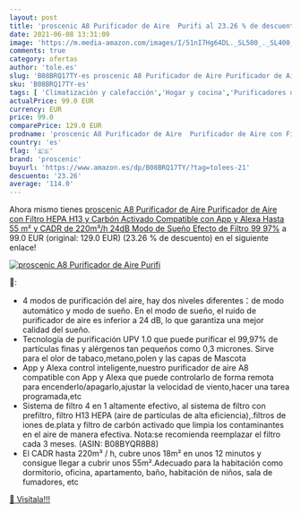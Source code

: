 ```yaml
---
layout: post
title: 'proscenic A8 Purificador de Aire  Purifi al 23.26 % de descuento'
date: 2021-06-08 13:31:09
image: 'https://m.media-amazon.com/images/I/51nI7Hg64DL._SL500_._SL400_.jpg'
comments: true
category: ofertas
author: 'tole.es'
slug: 'B08BRQ17TY-es proscenic A8 Purificador de Aire Purificador de Aire con...'
sku: 'B08BRQ17TY-es'
tags: [ 'Climatización y calefacción','Hogar y cocina','Purificadores de aire','alexa','proscenic', ]
actualPrice: 99.0 EUR
currency: EUR
price: 99.0
comparePrice: 129.0 EUR
prodname: 'proscenic A8 Purificador de Aire  Purificador de Aire con Filtro HEPA H13 y Carbón Activado  Compatible con App y Alexa  Hasta 55 m² y CADR de 220m³/h  24dB Modo de Sueño  Efecto de Filtro 99 97%'
country: 'es'
flag: '🇪🇸'
brand: 'proscenic'
buyurl: 'https://www.amazon.es/dp/B08BRQ17TY/?tag=tolees-21'
descuento: '23.26'
average: '114.0'
---
```


Ahora mismo tienes [proscenic A8 Purificador de Aire  Purificador de Aire con Filtro HEPA H13 y Carbón Activado  Compatible con App y Alexa  Hasta 55 m² y CADR de 220m³/h  24dB Modo de Sueño  Efecto de Filtro 99 97%](https://www.amazon.es/dp/B08BRQ17TY/?tag=tolees-21) a 99.0 EUR (original: 129.0 EUR) (23.26 %  de descuento) en el siguiente enlace!

[![proscenic A8 Purificador de Aire  Purifi](https://m.media-amazon.com/images/I/51nI7Hg64DL._SL500_._SL400_.jpg)](https://www.amazon.es/dp/B08BRQ17TY/?tag=tolees-21)

🔎:

- 4 modos de purificación del aire, hay dos niveles diferentes：de modo automático y modo de sueño. En el modo de sueño, el ruido de purificador de aire es inferior a 24 dB, lo que garantiza una mejor calidad del sueño.
- Tecnología de purificación UPV 1.0 que puede purificar el 99,97% de partículas finas y alérgenos tan pequeños como 0,3 micrones. Sirve para el olor de tabaco,metano,polen y las capas de Mascota
- App y Alexa control inteligente,nuestro purificador de aire A8 compatible con App y Alexa que puede controlarlo de forma remota para encenderlo/apagarlo,ajustar la velocidad de viento,hacer una tarea programada,etc
- Sistema de filtro 4 en 1 altamente efectivo, al sistema de filtro con prefiltro, filtro H13 HEPA (aire de partículas de alta eficiencia),.filtros de iones de.plata y filtro de carbón activado que limpia los contaminantes en el aire de manera efectiva. Nota:se recomienda reemplazar el filtro cada 3 meses. (ASIN: B08BYQR8B8)
- El CADR hasta 220m³ / h, cubre unos 18m² en unos 12 minutos y consigue llegar a cubrir unos 55m².Adecuado para la habitación como dormitorio, oficina, apartamento, baño, habitación de niños, sala de fumadores, etc

[🛒 Visítala!!!](https://www.amazon.es/dp/B08BRQ17TY/?tag=tolees-21)
